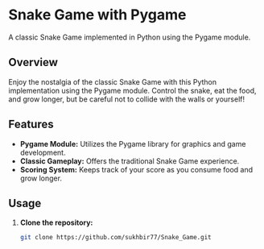 # Snake Game with Pygame

A classic Snake Game implemented in Python using the Pygame module.

## Overview

Enjoy the nostalgia of the classic Snake Game with this Python implementation using the Pygame module. Control the snake, eat the food, and grow longer, but be careful not to collide with the walls or yourself!

## Features

- **Pygame Module:** Utilizes the Pygame library for graphics and game development.
- **Classic Gameplay:** Offers the traditional Snake Game experience.
- **Scoring System:** Keeps track of your score as you consume food and grow longer.

## Usage

1. **Clone the repository:**
   ```bash
   git clone https://github.com/sukhbir77/Snake_Game.git

